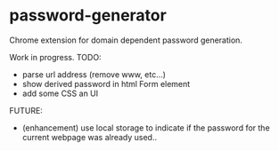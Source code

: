 # password-generator
Chrome extension for domain dependent password generation.


Work in progress.
TODO:
- parse url address (remove www, etc...)
- show derived password in html Form element
- add some CSS an UI

FUTURE:
- (enhancement) use local storage to indicate if the password for the current webpage was already used..
